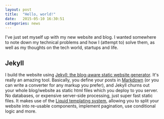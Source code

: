 ```yaml
---
layout: post
title:  "Hello, world!"
date:   2015-05-10 16:30:51
categories: news  	
---
```

I've just set myself up with my new website and blog.  I wanted somewhere to note down my technical problems and how I (attempt to) 
solve them, as well as my thoughts on the tech world, startups and life.


Jekyll
-------
I build the website using [Jekyll: the blog-aware static website generator][jekyll].  It's really an amazing tool.  Basically, you define your
posts in [Markdown][markdown] (or you can write a converter for any markup you prefer), and Jekyll churns out your whole blog/website 
as static html files which you deploy to you server.  No databases, or expensive server-side processing, just super fast static files.
It makes use of the [Liquid templating system][liquid], allowing you to split your website into re-usable components, implement pagination,
use conditional logic and more.

[jekyll]:      http://jekyllrb.com
[markdown]: http://en.wikipedia.org/wiki/Markdown
[liquid]: http://liquidmarkup.org/
